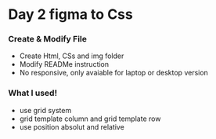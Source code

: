 # Day 2 figma to Css

### Create & Modify File

- Create Html, CSs and img folder
- Modify READMe instruction
- No responsive, only avaiable for laptop or desktop version

### What I used!

- use grid system
- grid template column and grid template row
- use position absolut and relative
